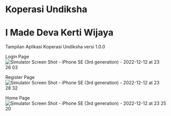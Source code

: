 # Koperasi Undiksha
# I Made Deva Kerti Wijaya

Tampilan Aplikasi Koperasi Undiksha versi 1.0.0

Login Page
![Simulator Screen Shot - iPhone SE (3rd generation) - 2022-12-12 at 23 26 03](https://user-images.githubusercontent.com/87641573/207085246-e3d9ecc4-9d57-4884-9c07-d4e200f7506c.png)

Register Page
![Simulator Screen Shot - iPhone SE (3rd generation) - 2022-12-12 at 23 28 32](https://user-images.githubusercontent.com/87641573/207085285-56cb55e5-d087-4976-8357-23d68d047dbf.png)

Home Page
![Simulator Screen Shot - iPhone SE (3rd generation) - 2022-12-12 at 23 25 20](https://user-images.githubusercontent.com/87641573/207085311-eaaca2a7-6df4-4570-b99a-b624c4fe7f63.png)
